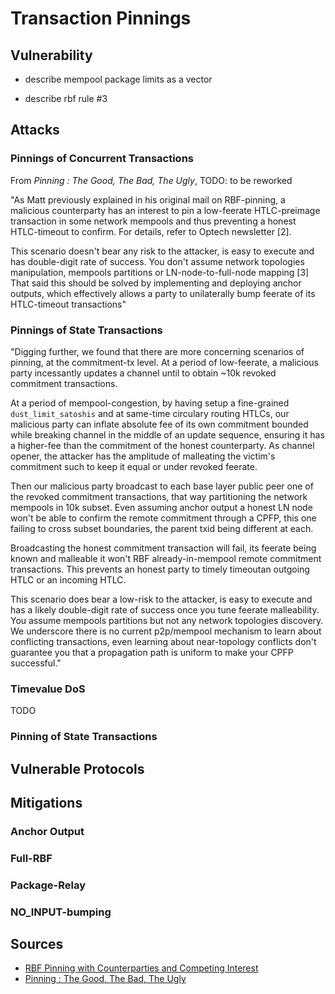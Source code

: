# Transaction Pinnings

## Vulnerability

* describe mempool package limits as a vector

* describe rbf rule #3

## Attacks 

### Pinnings of Concurrent Transactions

From _Pinning : The Good, The Bad, The Ugly_, TODO: to be reworked

"As Matt previously explained in his original mail on RBF-pinning, a malicious counterparty has an interest to pin a low-feerate HTLC-preimage transaction in some network mempools and thus preventing a
honest HTLC-timeout to confirm. For details, refer to Optech newsletter [2].

This scenario doesn't bear any risk to the attacker, is easy to execute and has double-digit rate of success. You don't assume network topologies manipulation, mempools partitions or LN-node-to-full-node mapping [3] That said this should be solved by implementing and deploying anchor outputs, which effectively allows a party to unilaterally bump feerate of its HTLC-timeout transactions"

### Pinnings of State Transactions

"Digging further, we found that there are more concerning scenarios of pinning, at the commitment-tx level. At a period of low-feerate, a malicious party incessantly updates a channel until to obtain ~10k
revoked commitment transactions.

At a period of mempool-congestion, by having setup a fine-grained `dust_limit_satoshis` and at same-time circulary routing HTLCs, our malicious party can inflate absolute fee of its own commitment bounded
while breaking channel in the middle of an update sequence, ensuring it has a higher-fee than the commitment of the honest counterparty. As channel opener, the attacker has the amplitude of malleating the
victim's commitment such to keep it equal or under revoked feerate.

Then our malicious party broadcast to each base layer public peer one of the revoked commitment transactions, that way partitioning the network mempools in 10k subset. Even assuming anchor output a honest
LN node won't be able to confirm the remote commitment through a CPFP, this one failing to cross subset boundaries, the parent txid being different at each.

Broadcasting the honest commitment transaction will fail, its feerate being known and malleable it won't RBF already-in-mempool remote commitment transactions. This prevents an honest party to timely timeoutan outgoing HTLC or an incoming HTLC.

This scenario does bear a low-risk to the attacker, is easy to execute and has a likely double-digit rate of success once you tune feerate malleability. You assume mempools partitions but not any network
topologies discovery. We underscore there is no current p2p/mempool mechanism to learn about conflicting transactions, even learning about near-topology conflicts don't guarantee you that a propagation
path is uniform to make your CPFP successful."

### Timevalue DoS

TODO

### Pinning of State Transactions

## Vulnerable Protocols

## Mitigations

### Anchor Output

### Full-RBF

### Package-Relay

### NO_INPUT-bumping

## Sources

* [RBF Pinning with Counterparties and Competing Interest](https://lists.linuxfoundation.org/pipermail/lightning-dev/2020-April/002639.html)
* [Pinning : The Good, The Bad, The Ugly](https://lists.linuxfoundation.org/pipermail/lightning-dev/2020-June/002758.html)
